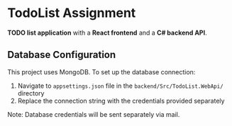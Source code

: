 # TodoList Assignment  

**TODO list application** with a **React frontend** and a **C# backend API**.  

## Database Configuration

This project uses MongoDB. To set up the database connection:

1. Navigate to `appsettings.json` file in the `backend/Src/TodoList.WebApi/` directory
2. Replace the connection string with the credentials provided separately

Note: Database credentials will be sent separately via mail.
